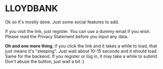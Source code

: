 # LLOYDBANK

Ok so it's mostly done. Just some social features to add. 

If you visit the link, just register. You can use a dummy email if you wish. Please read the Privacy Statement before you input any data.

**Oh and one more thing**, if you click the link and it takes a while to load, that just means it's "sleeping". Just wait about 10-15 seconds and it should load. Same for the backend. If you register or log in, it may take a while to submit. Don't abuse the button, just wait a bit :)
